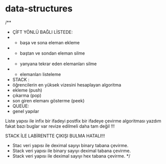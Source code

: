 # data-structures
/**
 *  ÇİFT YÖNLÜ BAĞLI LİSTEDE:
 * - başa ve sona eleman ekleme
 * - baştan ve sondan eleman silme 
 * - yanyana tekrar eden elemanları silme
 * - elemanları listeleme
 *  STACK : 
 * öğrencilerin en yüksek vizesini hesaplayan algoritma 
  * ekleme (push)
  * çıkarma (pop)
  *  son giren elemanı gösterme (peek)
  * QUEUE:
  * genel yapılar
  
  Liste yapısı ile infix bir ifadeyi postfix bir ifadeye çevirme algoritması yazdım fakat bazı buglar var revize edilmeli daha tam değil !!!
  
  STACK İLE LABİRENTTE ÇIKIŞI BULMA  HATALI!!!
  * Stac veri yapısı ile deximal sayıyı binary tabana çevirme.
 * Stack veri yapısı ile binary sayıyı deximal tabana çevirme.
 * Stack veri yapısı ile deximal sayıyı hex tabana çevirme.
 */

